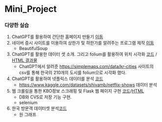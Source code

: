 # Mini_Project

### 다양한 실습
 1. ChatGPT를 활용하여 간단한 홈페이지 만들기 [이동](https://likemilktea.github.io/Mini_Project/homepage.html)
 2. 네이버 증시 사이트를 이용하여 상한가 및 하한가를 알려주는 프로그램 제작 [이동](code/naver_stock_data.py)
    * BeautifulSoup
 3. ChatGPT를 활용한 데이터 셋 소개. 그리고 folium를 활용하여 위치 시각화 [코드](code/korea_city.ipynb) / [HTML 결과물](https://likemilktea.github.io/Mini_Project/code/korea_city_location.html)
    * ChatGPT에서 알려준 https://simplemaps.com/data/kr-cities 사이트의 csv를 통해 한국의 210개의 도시를 folium으로 시각화 했다.
 4. ChatGPT를 활용하여 넷플릭스 데이터를 분석 [코드](code/Netflix_dataset_analysis.ipynb)
    * https://www.kaggle.com/datasets/shivamb/netflix-shows 데이터 분석
 5. 웹 크롤링을 통한 KBO정보 스크래핑 및 Flask 웹 페이지 구현 [코드](https://github.com/likemilktea/Mini_Project/blob/main/code/baseball/KBO_history.ipynb)/[HTML](https://likemilktea.github.io/Mini_Project/code/baseball/Baseball_Information.html)
    * DB와 CVS로 저장 기능 구현.
    * selenium
 6. 한국 방문객 데이터셋 분석[코드](https://github.com/likemilktea/Mini_Project/blob/main/code/visit_korea.ipynb)
    * 원 그래프
